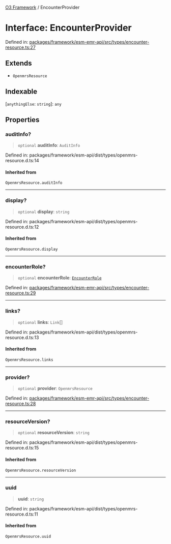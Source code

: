 [O3 Framework](../API.md) / EncounterProvider

# Interface: EncounterProvider

Defined in: [packages/framework/esm-emr-api/src/types/encounter-resource.ts:27](https://github.com/habeshabro/openmrs-esm-core/blob/main/packages/framework/esm-emr-api/src/types/encounter-resource.ts#L27)

## Extends

- `OpenmrsResource`

## Indexable

\[`anythingElse`: `string`\]: `any`

## Properties

### auditInfo?

> `optional` **auditInfo**: `AuditInfo`

Defined in: packages/framework/esm-api/dist/types/openmrs-resource.d.ts:14

#### Inherited from

`OpenmrsResource.auditInfo`

***

### display?

> `optional` **display**: `string`

Defined in: packages/framework/esm-api/dist/types/openmrs-resource.d.ts:12

#### Inherited from

`OpenmrsResource.display`

***

### encounterRole?

> `optional` **encounterRole**: [`EncounterRole`](EncounterRole.md)

Defined in: [packages/framework/esm-emr-api/src/types/encounter-resource.ts:29](https://github.com/habeshabro/openmrs-esm-core/blob/main/packages/framework/esm-emr-api/src/types/encounter-resource.ts#L29)

***

### links?

> `optional` **links**: `Link`[]

Defined in: packages/framework/esm-api/dist/types/openmrs-resource.d.ts:13

#### Inherited from

`OpenmrsResource.links`

***

### provider?

> `optional` **provider**: `OpenmrsResource`

Defined in: [packages/framework/esm-emr-api/src/types/encounter-resource.ts:28](https://github.com/habeshabro/openmrs-esm-core/blob/main/packages/framework/esm-emr-api/src/types/encounter-resource.ts#L28)

***

### resourceVersion?

> `optional` **resourceVersion**: `string`

Defined in: packages/framework/esm-api/dist/types/openmrs-resource.d.ts:15

#### Inherited from

`OpenmrsResource.resourceVersion`

***

### uuid

> **uuid**: `string`

Defined in: packages/framework/esm-api/dist/types/openmrs-resource.d.ts:11

#### Inherited from

`OpenmrsResource.uuid`
